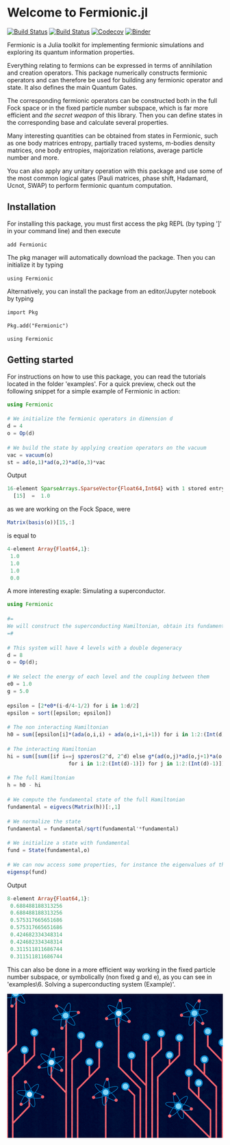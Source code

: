 # Welcome to Fermionic.jl

[![Build Status](https://travis-ci.com/Marco-Di-Tullio/Fermionic.jl.svg?branch=master)](https://travis-ci.com/Marco-Di-Tullio/Fermionic.jl)
[![Build Status](https://ci.appveyor.com/api/projects/status/github/Marco-Di-Tullio/Fermionic.jl?svg=true)](https://ci.appveyor.com/project/Marco-Di-Tullio/Fermionic-jl)
[![Codecov](https://codecov.io/gh/Marco-Di-Tullio/Fermionic.jl/branch/master/graph/badge.svg)](https://codecov.io/gh/Marco-Di-Tullio/Fermionic.jl)
[![Binder](https://mybinder.org/badge_logo.svg)](https://mybinder.org/v2/gh/Marco-Di-Tullio/Fermionic.jl/master)


Fermionic is a Julia toolkit for implementing fermionic simulations and exploring its quantum information properties.

Everything relating to fermions can be expressed in terms of annihilation and creation operators. This package numerically constructs fermionic operators and can therefore be used for building any fermionic operator and state. It also defines the main Quantum Gates.

The corresponding fermionic operators can be constructed both in the full Fock space or in the fixed particle number subspace, which is far more efficient and _the secret weapon_ of this library. Then you can define states in the corresponding base and calculate several properties. 

Many interesting quantities can be obtained from states in Fermionic, such as one body matrices entropy, partially traced systems, m-bodies density matrices, one body entropies, majorization relations, average particle number and more.

You can also apply any unitary operation with this package and use some of the most common logical gates (Pauli matrices, phase shift, Hadamard, Ucnot, SWAP) to perform fermionic quantum computation.


## Installation

For installing this package, you must first access the pkg REPL (by typing ']' in your command line) and then execute

```add Fermionic```

The pkg manager will automatically download the package. Then you can initialize it by typing

```using Fermionic```

Alternatively, you can install the package from an editor/Jupyter notebook by typing

```import Pkg```

```Pkg.add("Fermionic")```

```using Fermionic```

## Getting started

For instructions on how to use this package, you can read the tutorials located in the folder 'examples\'.  For a quick preview, check out the following snippet for a simple example of Fermionic in action:


```julia
using Fermionic

# We initialize the fermionic operators in dimension d
d = 4
o = Op(d)

# We build the state by applying creation operators on the vacuum
vac = vacuum(o)
st = ad(o,1)*ad(o,2)*ad(o,3)*vac
```
Output
```julia
16-element SparseArrays.SparseVector{Float64,Int64} with 1 stored entry:
  [15]  =  1.0
```
as we are working on the Fock Space, were

```julia
Matrix(basis(o))[15,:]
```

is equal to

```julia
4-element Array{Float64,1}:
 1.0
 1.0
 1.0
 0.0
 ```
 
A more interesting exaple: Simulating a superconductor.

```julia
using Fermionic

#=
We will construct the superconducting Hamiltonian, obtain its fundamental state and some property
=#

# This system will have 4 levels with a double degeneracy
d = 8 
o = Op(d);

# We select the energy of each level and the coupling between them
e0 = 1.0
g = 5.0

epsilon = [2*e0*(i-d/4-1/2) for i in 1:d/2]
epsilon = sort([epsilon; epsilon])

# The non interacting Hamiltonian
h0 = sum([epsilon[i]*(ada(o,i,i) + ada(o,i+1,i+1)) for i in 1:2:(Int(d)-1)])

# The interacting Hamiltonian
hi = sum([sum([if i==j spzeros(2^d, 2^d) else g*(ad(o,j)*ad(o,j+1)*a(o,i+1)*a(o,i)) end
                    for i in 1:2:(Int(d)-1)]) for j in 1:2:(Int(d)-1)])

# The full Hamiltonian
h = h0 - hi

# We compute the fundamental state of the full Hamiltonian
fundamental = eigvecs(Matrix(h))[:,1]

# We normalize the state
fundamental = fundamental/sqrt(fundamental'*fundamental)

# We initialize a state with fundamental
fund = State(fundamental,o)

# We can now access some properties, for instance the eigenvalues of the one body matrix
eigensp(fund)
```

Output

```julia
8-element Array{Float64,1}:
 0.688488188313256
 0.688488188313256
 0.575317665651686
 0.575317665651686
 0.424682334348314
 0.424682334348314
 0.311511811686744
 0.311511811686744
```

This can also be done in a more efficient way working in the fixed particle number subspace, or symbolically (non fixed g and e), as you can see in 'examples\6. Solving a superconducting system (Example)'. 

![](/images/quantuminfo.png)

